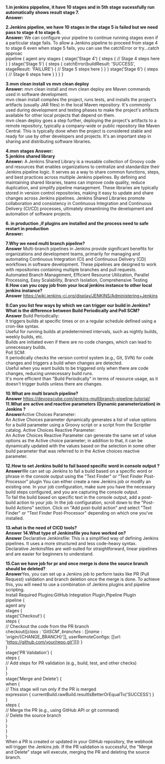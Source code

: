 **1.in jenkins pippeline, it have 10 stages and in 5th stage sucessfully run automatically shows result stage 7.     
Answer:**     

**2.Jenkins pipeline, we have 10 stages in the stage 5 is failed but we need pass to stage 4 to stage 6.   
Answer:** We can configure your pipeline to continue running stages even if a particular stage fails. To allow a Jenkins pipeline to proceed from stage 4 to stage 6 even when stage 5 fails, you can use the catchError or try...catch approac      
pipeline {
    agent any
    stages {
        stage('Stage 4') {
            steps {
                // Stage 4 steps here
            }
        }
        stage('Stage 5') {
            steps {
                catchError(buildResult: 'SUCCESS', stageResult: 'FAILURE') {
                    // Stage 5 steps here
                }
            }
        }
        stage('Stage 6') {
            steps {
                // Stage 6 steps here
            }
        }
    }
}

    
**3.mvn clean install vs mvn clean deploy   
Answer:** mvn clean install and mvn clean deploy are Maven commands used in software development.    
mvn clean install compiles the project, runs tests, and installs the project's artifacts (usually JAR files) in the local Maven repository. It's commonly used during development and testing phases to make the project's artifacts available for other local projects that depend on them.    
mvn clean deploy goes a step further, deploying the project's artifacts to a remote repository, typically a company-wide or public repository like Maven Central. This is typically done when the project is considered stable and ready for use by other developers and projects. It's an important step in sharing and distributing software libraries.    

**4.mvn stages
Answer:**    
**5.jenkins shared library   
Answer:** A Jenkins Shared Library is a reusable collection of Groovy code and resources that enables organizations to centralize and standardize their Jenkins pipeline logic. It serves as a way to share common functions, steps, and best practices across multiple Jenkins pipelines. By defining and maintaining shared libraries, teams can improve code quality, reduce duplication, and simplify pipeline management. These libraries are typically stored in version control repositories, making it easy to update and share changes across Jenkins pipelines. Jenkins Shared Libraries promote collaboration and consistency in Continuous Integration and Continuous Delivery (CI/CD) processes, ultimately streamlining the development and automation of software projects.    

**6. in production ,if plugins are installed and the process need to safe restart in production   
Answer:**    

**7.Why we need multi branch pipeline?    
Answer**    Multi-branch pipelines in Jenkins provide significant benefits for organizations and development teams, primarily for managing and automating Continuous Integration (CI) and Continuous Delivery (CD) workflows in software development. These pipelines are designed to work with repositories containing multiple branches and pull requests.    
Automated Branch Management,    Efficient Resource Utilization,    Parallel Processing,    Easy Scalability,    Branch Isolation,    Comprehensive Testing     
**8.How can you copy job from your local jenkins instance to other local jenkins instance?   
Answer** https://wiki.jenkins-ci.org/display/JENKINS/Administering+Jenkins     

**9.Can you list few ways by which we can trigger our build in Jenkins? What is the difference between Build Periodically and Poll SCM?   
Answer** Build Periodically:     
It triggers builds at specific times or on a regular schedule defined using a cron-like syntax.     
Useful for running builds at predetermined intervals, such as nightly builds, weekly builds, etc.     
Builds are initiated even if there are no code changes, which can lead to unnecessary builds.     
Poll SCM:     
It periodically checks the version control system (e.g., Git, SVN) for code changes and triggers a build when changes are detected.     
Useful when you want builds to be triggered only when there are code changes, reducing unnecessary build runs.     
It's more efficient than "Build Periodically" in terms of resource usage, as it doesn't trigger builds unless there are changes.     

**10.What are multi branch pipeline?   
Answer** https://devopscube.com/jenkins-multibranch-pipeline-tutorial/     
**11.What are active and reactive parameters (Dynamic parameterization) in Jenkins ?   
Answer**Active Choices Parameter:    
An Active Choices parameter dynamically generates a list of value options for a build parameter using a Groovy script or a script from the Scriptler catalog.
Active Choices Reactive Parameter:    
An Active Choices Reactive Parameter can generate the same set of value options as the Active choice parameter; in addition to that, it can be dynamically updated with the values based on the selection in some other build parameter that was referred to in the Active choices reactive parameter.

**12.How to set Jenkins build to fail based specific word in console output ?   
Answer**We can set up Jenkins to fail a build based on a specific word or phrase in the console output using the "Text Finder" or "Text Finder Post-Processor" plugin    You can either create a new Jenkins job or modify an existing one. In your job configuration, make sure you have the necessary build steps configured, and you are capturing the console output.    
To fail the build based on specific text in the console output, add a post-build action to your job:
In the job configuration, scroll down to the "Post-build Actions" section.
Click on "Add post-build action" and select "Text Finder" or "Text Finder Post-Processor" depending on which one you've installed.    

**13.what is the need of CICD tools?   
Answer**
**14.What type of Jenkinsfile you have worked on?   
Answer** Declarative Jenkinsfile: This is a simplified way of defining Jenkins pipelines. It uses a more structured and less code-heavy syntax. Declarative Jenkinsfiles are well-suited for straightforward, linear pipelines and are easier for beginners to understand.    

**15.Can we have job for pr and once merge is done the source branch should be deleted?   
Answer**Yes, you can set up a Jenkins job to perform tasks like PR (Pull Request) validation and branch deletion once the merge is done. To achieve this, you will need to use a combination of Jenkins plugins and pipeline scripting.    
Install Required Plugins:GitHub Integration Plugin,Pipeline Plugin   
pipeline {    
    agent any    
    stages {    
        stage('Checkout') {    
            steps {    
                // Checkout the code from the PR branch    
                checkout([$class: 'GitSCM', branches: [[name: 'origin/${CHANGE_BRANCH}']], userRemoteConfigs: [[url: 'https://github.com/your/repo.git']]])
            }    
        }    
        stage('PR Validation') {    
            steps {    
                // Add steps for PR validation (e.g., build, test, and other checks)    
            }    
        }    
        stage('Merge and Delete') {    
            when {    
                // This stage will run only if the PR is merged    
                expression { currentBuild.rawBuild.resultIsBetterOrEqualTo('SUCCESS') }    
            }    
            steps {    
                // Merge the PR (e.g., using GitHub API or git command)    
                // Delete the source branch    
            }    
        }    
    }    
}    
When a PR is created or updated in your GitHub repository, the webhook will trigger the Jenkins job. If the PR validation is successful, the "Merge and Delete" stage will execute, merging the PR and deleting the source branch.  
